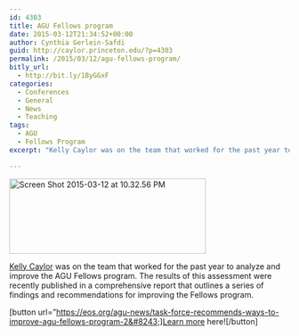 ```yaml
---
id: 4303
title: AGU Fellows program
date: 2015-03-12T21:34:52+00:00
author: Cynthia Gerlein-Safdi
guid: http://caylor.princeton.edu/?p=4303
permalink: /2015/03/12/agu-fellows-program/
bitly_url:
  - http://bit.ly/1ByGGxF
categories:
  - Conferences
  - General
  - News
  - Teaching
tags:
  - AGU
  - Fellows Program
excerpt: "Kelly Caylor was on the team that worked for the past year to analyze and improve the AGU Fellows program."

---
```

[<img class="alignleft size-full wp-image-4304" src="http://caylor.eri.ucsb.edu/wp-content/uploads/2015/03/Screen-Shot-2015-03-12-at-10.32.56-PM.png" alt="Screen Shot 2015-03-12 at 10.32.56 PM" width="353" height="135" />](http://caylor.eri.ucsb.edu/wp-content/uploads/2015/03/Screen-Shot-2015-03-12-at-10.32.56-PM.png)


<a href="http://caylor.eri.ucsb.edu/portfolio-item/kelly-caylor-associate-professor/" target="_blank">Kelly Caylor</a> was on the team that worked for the past year to analyze and improve the AGU Fellows program.<!--more--> The results of this assessment were recently published in a comprehensive report that outlines a series of findings and recommendations for improving the Fellows program.

[button url=&#8221;https://eos.org/agu-news/task-force-recommends-ways-to-improve-agu-fellows-program-2&#8243;]Learn more here![/button]

&nbsp;